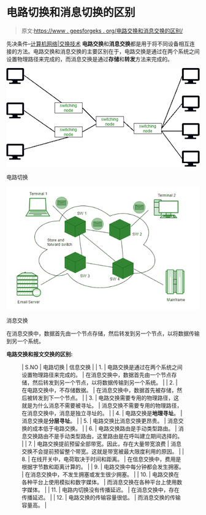 # 电路切换和消息切换的区别

> 原文:[https://www . geesforgeks . org/电路交换和消息交换的区别/](https://www.geeksforgeeks.org/difference-between-circuit-switching-and-message-switching/)

先决条件–[计算机网络|交换技术](https://www.geeksforgeeks.org/computer-network-switching-techniques-message-switching/)
**电路交换**和**消息交换**都是用于将不同设备相互连接的方法。电路交换和消息交换的主要区别在于，电路交换是通过在两个系统之间设置物理路径来完成的，而消息交换是通过**存储**和**转发**方法来完成的。

![](img/81294dad12cd42a3ccf9db21f7227def.png)

电路切换

![](img/81253366a523b9753b854b2c46fd82d5.png)

消息交换

在消息交换中，数据首先由一个节点存储，然后转发到另一个节点，以将数据传输到另一个系统。

**电路交换和报文交换的区别:**

<figure class="table">

| S.NO | 电路切换 | 信息交换 |
| 1. | 电路交换是通过在两个系统之间设置物理路径来完成的。 | 在消息交换中，数据首先由一个节点存储，然后转发到另一个节点，以将数据传输到另一个系统。 |
| 2. | 在电路交换中，不存储数据。 | 在消息交换中，数据首先被存储，然后被转发到下一个节点。 |
| 3. | 电路交换需要专用的物理路径，这就是为什么消息不需要被寻址。 | 消息交换不需要专用的物理路径，在消息交换中，消息是独立寻址的。 |
| 4. | 电路交换是**地理寻址**。 | 消息交换是**分层寻址**。 |
| 5. | 电路交换比消息交换更昂贵。 | 消息交换的成本低于电路交换。 |
| 6. | 电路交换路由是手动类型路由。 | 消息交换路由不是手动类型路由，这里路由是在呼叫建立期间选择的。 |
| 7. | 电路交换提前预留全部带宽。因此，存在大量带宽浪费 | 消息交换不会提前预留整个带宽。这就是带宽被最大限度利用的原因。 |
| 8. | 在线开关中，电荷取决于时间和距离。 | 在信息交换中，费用是根据字节数和距离计算的。 |
| 9. | 电路交换中每分钟都会发生拥塞。 | 在消息交换中，不发生拥塞或发生很少拥塞。 |
| 10. | 电路交换在各种平台上使用模拟和数字媒体。 | 而消息交换在各种平台上使用数字媒体。 |
| 11. | 电路内切换没有传播延迟。 | 在消息交换中，存在传播延迟。 |
| 12. | 电路交换的传输容量很低。 | 而消息交换的传输容量高。 |

</figure>